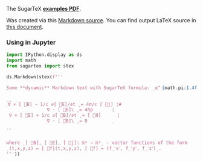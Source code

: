 The SugarTeX [**examples PDF**](examples.pdf?raw=true).

Was created via this [Markdown source](examples.md?raw=true). You can find output LaTeX source in [this document](examples.md.md).

### Using in Jupyter

```py
import IPython.display as ds
import math
from sugartex import stex

ds.Markdown(stex(f'''

Some **dynamic** Markdown text with SugarTeX formula: ˎα^˱{math.pi:1.4f}˲ˎ.

ˎˎ
˱∇ × [ ⃗B] - 1∕c ∂[ ⃗E]∕∂t ˳= 4π∕c [ ⃗j] ¦#
               ∇ ⋅ [ ⃗E]\ ˳= 4πρ       ¦
 ∇ × [ ⃗E] + 1∕c ∂[ ⃗B]∕∂t ˳= [ ⃗0]      ¦
               ∇ ⋅ [ ⃗B]\ ˳= 0         ˲
ˎˎ


where ˎ[ ⃗B], [ ⃗E], [ ⃗j]: ℝ⁴ → ℝ³ˎ – vector functions of the form
ˎ(t,x,y,z) ↦ [ ⃗f](t,x,y,z), [ ⃗f] = (f_˹x˺, f_˹y˺, f_˹z˺)ˎ.
'''))
```
